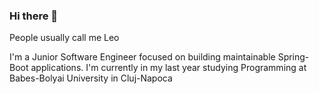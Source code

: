 ### Hi there 👋

People usually call me Leo

I'm a Junior Software Engineer focused on building maintainable Spring-Boot applications.
I'm currently in my last year studying Programming at Babes-Bolyai University in Cluj-Napoca
